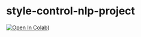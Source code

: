 # style-control-nlp-project

[![Open In Colab](https://colab.research.google.com/assets/colab-badge.svg)](https://colab.research.google.com/github/AgatElite/style-control-nlp-project/blob/main/Style%2BControl.ipynb))

